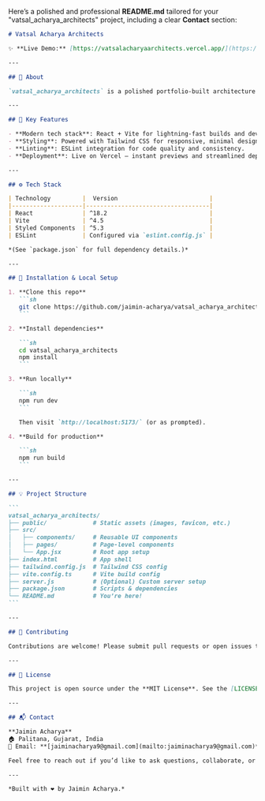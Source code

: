 Here’s a polished and professional **README.md** tailored for your "vatsal\_acharya\_architects" project, including a clear **Contact** section:

````markdown
# Vatsal Acharya Architects

✨ **Live Demo:** [https://vatsalacharyaarchitects.vercel.app/](https://vatsalacharyaarchitects.vercel.app/)

---

## 📖 About

`vatsal_acharya_architects` is a polished portfolio-built architecture website showcasing our finest projects. Built using **React** and **Vite**, it delivers fast hot-module reloading, modern tooling, and clean code with ESLint and Tailwind CSS.

---

## 🚀 Key Features

- **Modern tech stack**: React + Vite for lightning-fast builds and development.
- **Styling**: Powered with Tailwind CSS for responsive, minimal design.
- **Linting**: ESLint integration for code quality and consistency.
- **Deployment**: Live on Vercel — instant previews and streamlined deployment.

---

## ⚙️ Tech Stack

| Technology         |  Version                          |
|--------------------|-----------------------------------|
| React              | ^18.2                             |
| Vite               | ^4.5                              |
| Styled Components  | ^5.3                              |
| ESLint             | Configured via `eslint.config.js` |

*(See `package.json` for full dependency details.)*

---

## 🧱 Installation & Local Setup

1. **Clone this repo**  
   ```sh
   git clone https://github.com/jaimin-acharya/vatsal_acharya_architects.git
   ```

2. **Install dependencies**

   ```sh
   cd vatsal_acharya_architects
   npm install
   ```

3. **Run locally**

   ```sh
   npm run dev
   ```

   Then visit `http://localhost:5173/` (or as prompted).

4. **Build for production**

   ```sh
   npm run build
   ```

---

## 💡 Project Structure

```
vatsal_acharya_architects/
├── public/             # Static assets (images, favicon, etc.)
├── src/
│   ├── components/     # Reusable UI components
│   ├── pages/          # Page-level components
│   └── App.jsx         # Root app setup
├── index.html          # App shell
├── tailwind.config.js  # Tailwind CSS config
├── vite.config.ts      # Vite build config
├── server.js           # (Optional) Custom server setup
├── package.json        # Scripts & dependencies
└── README.md           # You’re here!
```

---

## 📝 Contributing

Contributions are welcome! Please submit pull requests or open issues to request improvements, new features, or report bugs. You can also contact me directly for bigger contributions or collaborations.

---

## 🔧 License

This project is open source under the **MIT License**. See the [LICENSE](LICENSE) file for details.

---

## 📬 Contact

**Jaimin Acharya**
🏠 Palitana, Gujarat, India
📧 Email: **[jaiminacharya9@gmail.com](mailto:jaiminacharya9@gmail.com)**

Feel free to reach out if you’d like to ask questions, collaborate, or discuss how this site was built. I’d love to hear from you!

---

*Built with ❤ by Jaimin Acharya.*

